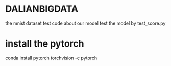 # DALIANBIGDATA
the mnist dataset test code about our model
test the model by test_score.py

# install the pytorch 
conda install pytorch torchvision -c pytorch
